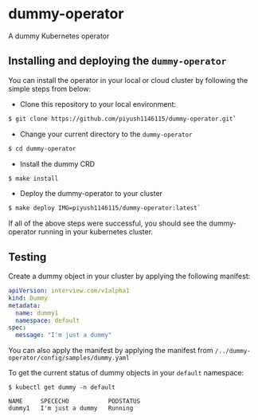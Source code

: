 # dummy-operator
A dummy Kubernetes operator

## Installing and deploying the `dummy-operator`
You can install the operator in your local or cloud cluster by
following the simple steps from below:

- Clone this repository to your local environment:
```bash
$ git clone https://github.com/piyush1146115/dummy-operator.git`
```
- Change your current directory to the `dummy-operator`
```bash
$ cd dummy-operator
```
- Install the dummy CRD
```bash
$ make install
```

- Deploy the dummy-operator to your cluster
```bash
$ make deploy IMG=piyush1146115/dummy-operator:latest`
```

If all of the above steps were successful, you should see the dummy-operator
running in your kubernetes cluster.

## Testing

Create a dummy object in your cluster by applying the following manifest:

```yaml
apiVersion: interview.com/v1alpha1
kind: Dummy
metadata:
  name: dummy1
  namespace: default
spec:
  message: "I'm just a dummy"
```

You can also apply the manifest by applying the manifest from `/../dummy-operator/config/samples/dummy.yaml`

To get the current status of dummy objects in your `default` namespace:
```
$ kubectl get dummy -n default

NAME     SPECECHO           PODSTATUS
dummy1   I'm just a dummy   Running
```
